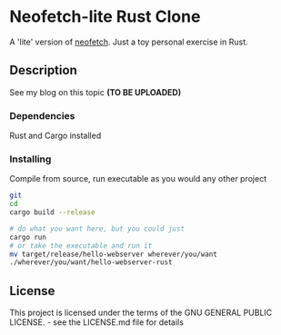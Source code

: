 # Neofetch-lite Rust Clone

A 'lite' version of [neofetch](https://github.com/dylanaraps/neofetch). Just a toy personal exercise in Rust.

## Description

See my blog on this topic **(TO BE UPLOADED)**

### Dependencies

Rust and Cargo installed

### Installing

Compile from source, run executable as you would any other project
```bash
git
cd
cargo build --release

# do what you want here, but you could just
cargo run
# or take the executable and run it
mv target/release/hello-webserver wherever/you/want
./wherever/you/want/hello-webserver-rust
```

## License

This project is licensed under the terms of the GNU GENERAL PUBLIC LICENSE. - see the LICENSE.md file for details
